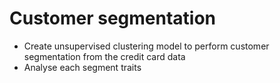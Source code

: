 # Customer segmentation

- Create unsupervised clustering model to perform customer segmentation from the credit card data
- Analyse each segment traits
